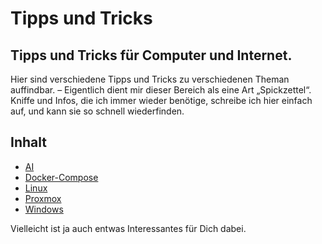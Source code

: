 # Tipps und Tricks  
Tipps und Tricks für Computer und Internet.
---

Hier sind verschiedene Tipps und Tricks zu verschiedenen Theman auffindbar. – Eigentlich dient mir dieser Bereich als eine Art „Spickzettel“. Kniffe und Infos, die ich immer wieder benötige, schreibe ich hier einfach auf, und kann sie so schnell wiederfinden.

## Inhalt

* [AI](AI)
* [Docker-Compose](Docker-Compose)
* [Linux](Linux)
* [Proxmox](Proxmox)
* [Windows](Windows)

Vielleicht ist ja auch entwas Interessantes für Dich dabei.
